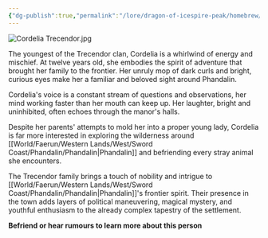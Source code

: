 ```yaml
---
{"dg-publish":true,"permalink":"/lore/dragon-of-icespire-peak/homebrew/npcs/phandalin/the-trecendor-family/cordelia-trecendor/"}
---
```


![Cordelia Trecendor.jpg](/img/user/Images/Characters/npcs/Phandalin/Trecendor%20Family/Cordelia%20Trecendor.jpg)

The youngest of the Trecendor clan, Cordelia is a whirlwind of energy and mischief. At twelve years old, she embodies the spirit of adventure that brought her family to the frontier. Her unruly mop of dark curls and bright, curious eyes make her a familiar and beloved sight around Phandalin.

Cordelia's voice is a constant stream of questions and observations, her mind working faster than her mouth can keep up. Her laughter, bright and uninhibited, often echoes through the manor's halls.

Despite her parents' attempts to mold her into a proper young lady, Cordelia is far more interested in exploring the wilderness around [[World/Faerun/Western Lands/West/Sword Coast/Phandalin/Phandalin\|Phandalin]] and befriending every stray animal she encounters.

The Trecendor family brings a touch of nobility and intrigue to [[World/Faerun/Western Lands/West/Sword Coast/Phandalin/Phandalin\|Phandalin]]'s frontier spirit. Their presence in the town adds layers of political maneuvering, magical mystery, and youthful enthusiasm to the already complex tapestry of the settlement.


**Befriend or hear rumours to learn more about this person**